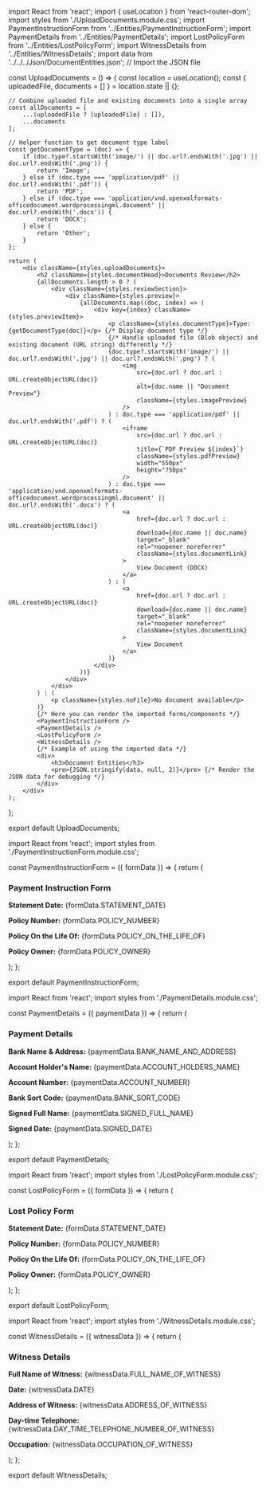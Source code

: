 import React from 'react';
import { useLocation } from 'react-router-dom';
import styles from './UploadDocuments.module.css';
import PaymentInstructionForm from '../Entities/PaymentInstructionForm';
import PaymentDetails from '../Entities/PaymentDetails';
import LostPolicyForm from '../Entities/LostPolicyForm';
import WitnessDetails from '../Entities/WitnessDetails';
import data from '../../../Json/DocumentEntities.json'; // Import the JSON file

const UploadDocuments = () => {
    const location = useLocation();
    const { uploadedFile, documents = [] } = location.state || {};

    // Combine uploaded file and existing documents into a single array
    const allDocuments = [
        ...(uploadedFile ? [uploadedFile] : []),
        ...documents
    ];

    // Helper function to get document type label
    const getDocumentType = (doc) => {
        if (doc.type?.startsWith('image/') || doc.url?.endsWith('.jpg') || doc.url?.endsWith('.png')) {
            return 'Image';
        } else if (doc.type === 'application/pdf' || doc.url?.endsWith('.pdf')) {
            return 'PDF';
        } else if (doc.type === 'application/vnd.openxmlformats-officedocument.wordprocessingml.document' || doc.url?.endsWith('.docx')) {
            return 'DOCX';
        } else {
            return 'Other';
        }
    };

    return (
        <div className={styles.uploadDocuments}>
            <h2 className={styles.documentHead}>Documents Review</h2>
            {allDocuments.length > 0 ? (
                <div className={styles.reviewSection}>
                    <div className={styles.preview}>
                        {allDocuments.map((doc, index) => (
                            <div key={index} className={styles.previewItem}>
                                <p className={styles.documentType}>Type: {getDocumentType(doc)}</p> {/* Display document type */}
                                {/* Handle uploaded file (Blob object) and existing document (URL string) differently */}
                                {doc.type?.startsWith('image/') || doc.url?.endsWith('.jpg') || doc.url?.endsWith('.png') ? (
                                    <img
                                        src={doc.url ? doc.url : URL.createObjectURL(doc)}
                                        alt={doc.name || "Document Preview"}
                                        className={styles.imagePreview}
                                    />
                                ) : doc.type === 'application/pdf' || doc.url?.endsWith('.pdf') ? (
                                    <iframe
                                        src={doc.url ? doc.url : URL.createObjectURL(doc)}
                                        title={`PDF Preview ${index}`}
                                        className={styles.pdfPreview}
                                        width="550px"
                                        height="750px"
                                    />
                                ) : doc.type === 'application/vnd.openxmlformats-officedocument.wordprocessingml.document' || doc.url?.endsWith('.docx') ? (
                                    <a
                                        href={doc.url ? doc.url : URL.createObjectURL(doc)}
                                        download={doc.name || doc.name}
                                        target="_blank"
                                        rel="noopener noreferrer"
                                        className={styles.documentLink}
                                    >
                                        View Document (DOCX)
                                    </a>
                                ) : (
                                    <a
                                        href={doc.url ? doc.url : URL.createObjectURL(doc)}
                                        download={doc.name || doc.name}
                                        target="_blank"
                                        rel="noopener noreferrer"
                                        className={styles.documentLink}
                                    >
                                        View Document
                                    </a>
                                )}
                            </div>
                        ))}
                    </div>
                </div>
            ) : (
                <p className={styles.noFile}>No document available</p>
            )}
            {/* Here you can render the imported forms/components */}
            <PaymentInstructionForm />
            <PaymentDetails />
            <LostPolicyForm />
            <WitnessDetails />
            {/* Example of using the imported data */}
            <div>
                <h3>Document Entities</h3>
                <pre>{JSON.stringify(data, null, 2)}</pre> {/* Render the JSON data for debugging */}
            </div>
        </div>
    );
};

export default UploadDocuments;

import React from 'react';
import styles from './PaymentInstructionForm.module.css';

const PaymentInstructionForm = ({ formData }) => {
    return (
        <div className={styles.formContainer}>
            <h3>Payment Instruction Form</h3>
            <p><strong>Statement Date:</strong> {formData.STATEMENT_DATE}</p>
            <p><strong>Policy Number:</strong> {formData.POLICY_NUMBER}</p>
            <p><strong>Policy On the Life Of:</strong> {formData.POLICY_ON_THE_LIFE_OF}</p>
            <p><strong>Policy Owner:</strong> {formData.POLICY_OWNER}</p>
        </div>
    );
};

export default PaymentInstructionForm;

import React from 'react';
import styles from './PaymentDetails.module.css';

const PaymentDetails = ({ paymentData }) => {
    return (
        <div className={styles.paymentContainer}>
            <h3>Payment Details</h3>
            <p><strong>Bank Name & Address:</strong> {paymentData.BANK_NAME_AND_ADDRESS}</p>
            <p><strong>Account Holder's Name:</strong> {paymentData.ACCOUNT_HOLDERS_NAME}</p>
            <p><strong>Account Number:</strong> {paymentData.ACCOUNT_NUMBER}</p>
            <p><strong>Bank Sort Code:</strong> {paymentData.BANK_SORT_CODE}</p>
            <p><strong>Signed Full Name:</strong> {paymentData.SIGNED_FULL_NAME}</p>
            <p><strong>Signed Date:</strong> {paymentData.SIGNED_DATE}</p>
        </div>
    );
};

export default PaymentDetails;

import React from 'react';
import styles from './LostPolicyForm.module.css';

const LostPolicyForm = ({ formData }) => {
    return (
        <div className={styles.formContainer}>
            <h3>Lost Policy Form</h3>
            <p><strong>Statement Date:</strong> {formData.STATEMENT_DATE}</p>
            <p><strong>Policy Number:</strong> {formData.POLICY_NUMBER}</p>
            <p><strong>Policy On the Life Of:</strong> {formData.POLICY_ON_THE_LIFE_OF}</p>
            <p><strong>Policy Owner:</strong> {formData.POLICY_OWNER}</p>
        </div>
    );
};

export default LostPolicyForm;

import React from 'react';
import styles from './WitnessDetails.module.css';

const WitnessDetails = ({ witnessData }) => {
    return (
        <div className={styles.witnessContainer}>
            <h3>Witness Details</h3>
            <p><strong>Full Name of Witness:</strong> {witnessData.FULL_NAME_OF_WITNESS}</p>
            <p><strong>Date:</strong> {witnessData.DATE}</p>
            <p><strong>Address of Witness:</strong> {witnessData.ADDRESS_OF_WITNESS}</p>
            <p><strong>Day-time Telephone:</strong> {witnessData.DAY_TIME_TELEPHONE_NUMBER_OF_WITNESS}</p>
            <p><strong>Occupation:</strong> {witnessData.OCCUPATION_OF_WITNESS}</p>
        </div>
    );
};

export default WitnessDetails;
